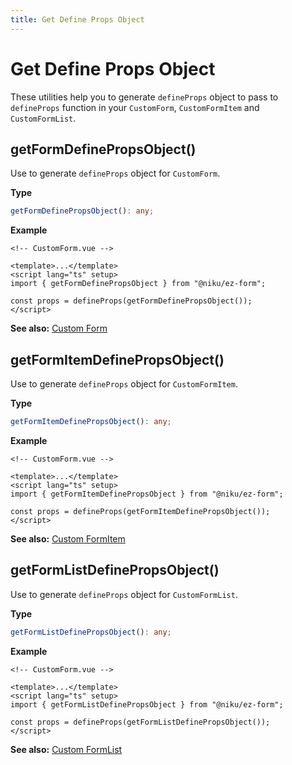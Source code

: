 ```yaml
---
title: Get Define Props Object
---
```


# Get Define Props Object

These utilities help you to generate `defineProps` object to pass to `defineProps` function in your `CustomForm`, `CustomFormItem` and `CustomFormList`.

## getFormDefinePropsObject()

Use to generate `defineProps` object for `CustomForm`.

**Type**

```ts
getFormDefinePropsObject(): any;
```

**Example**

```vue
<!-- CustomForm.vue -->

<template>...</template>
<script lang="ts" setup>
import { getFormDefinePropsObject } from "@niku/ez-form";

const props = defineProps(getFormDefinePropsObject());
</script>
```

**See also:** [Custom Form](/guide/custom-form)

## getFormItemDefinePropsObject()

Use to generate `defineProps` object for `CustomFormItem`.

**Type**

```ts
getFormItemDefinePropsObject(): any;
```

**Example**

```vue
<!-- CustomForm.vue -->

<template>...</template>
<script lang="ts" setup>
import { getFormItemDefinePropsObject } from "@niku/ez-form";

const props = defineProps(getFormItemDefinePropsObject());
</script>
```

**See also:** [Custom FormItem](/guide/custom-form-item)

## getFormListDefinePropsObject()

Use to generate `defineProps` object for `CustomFormList`.

**Type**

```ts
getFormListDefinePropsObject(): any;
```

**Example**

```vue
<!-- CustomForm.vue -->

<template>...</template>
<script lang="ts" setup>
import { getFormListDefinePropsObject } from "@niku/ez-form";

const props = defineProps(getFormListDefinePropsObject());
</script>
```

**See also:** [Custom FormList](/guide/custom-form-list)
